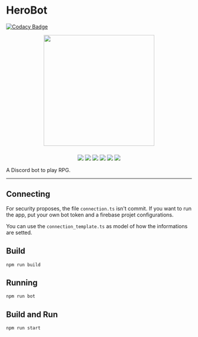 # HeroBot

[![Codacy Badge](https://api.codacy.com/project/badge/Grade/ff4c6e85363843db8f9531829c3a2fb7)](https://app.codacy.com/app/lucasgsm88/HeroBot?utm_source=github.com&utm_medium=referral&utm_content=lgmagalhaes88/HeroBot&utm_campaign=Badge_Grade_Dashboard)

<p align="center">
  <img src="https://github.com/lgmagalhaes88/HeroBot/blob/master/docs/logo.jpg" widht="300" height="300" style="margin-bottom: 10px">
</p>

<p align="center">

  <img src="https://img.shields.io/github/issues/lgmagalhaes88/HeroBot.svg?style=flat-square" href="https://github.com/lgmagalhaes88/HeroBot/issues">
  <img src="https://img.shields.io/github/forks/lgmagalhaes88/HeroBot.svg?style=flat-square" href="https://github.com/lgmagalhaes88/HeroBot/network">
  <img src="https://img.shields.io/github/stars/lgmagalhaes88/HeroBot.svg?style=flat-square" href="https://github.com/lgmagalhaes88/HeroBot/stargazers">
  <img src="https://img.shields.io/github/license/lgmagalhaes88/HeroBot.svg?style=flat-square" href="(https://github.com/lgmagalhaes88/HeroBot/blob/master/LICENSE">
  <img src="https://badges.greenkeeper.io/lgmagalhaes88/HeroBot.svg?style=flat-square" href="https://greenkeeper.io/">
  <img src="https://travis-ci.org/lgmagalhaes88/HeroBot.svg?branch=master&style=flat-square" href="https://travis-ci.org/lgmagalhaes88/HeroBot">
</p>

A Discord bot to play RPG.

---

## Connecting

For security proposes, the file `connection.ts` isn't commit. If you want to run the app, put your own bot token and a firebase projet configurations.

You can use the `connection_template.ts` as model of how the informations are setted.

## Build

```shell
npm run build
```

## Running

```shell
npm run bot
```

## Build and Run

```shell
npm run start
```
